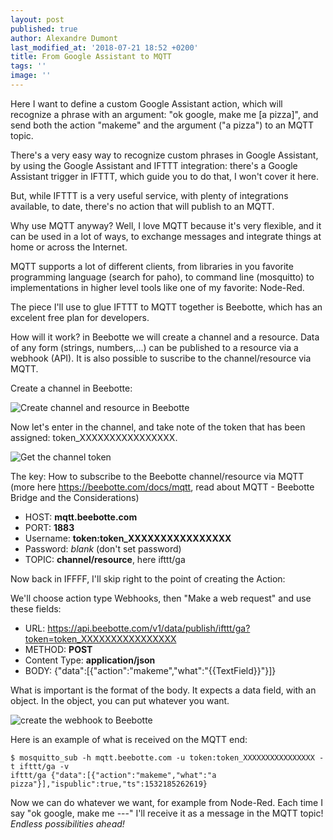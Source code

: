 ```yaml
---
layout: post
published: true
author: Alexandre Dumont
last_modified_at: '2018-07-21 18:52 +0200'
title: From Google Assistant to MQTT
tags: ''
image: ''
---
```

Here I want to define a custom Google Assistant action, which will recognize a phrase with an argument: "ok google, make me [a pizza]", and send both the action "makeme" and the argument ("a pizza") to an MQTT topic.

There's a very easy way to recognize custom phrases in Google Assistant, by using the Google Assistant and IFTTT integration: there's a Google Assistant trigger in IFTTT, which guide you to do that, I won't cover it here.

But, while IFTTT is a very useful service, with plenty of integrations available, to date, there's no action that will publish to an MQTT.

Why use MQTT anyway? Well, I love MQTT because it's very flexible, and it can be used in a lot of ways, to exchange messages and integrate things at home or across the Internet.

MQTT supports a lot of different clients, from libraries in you favorite programming language (search for paho), to command line (mosquitto) to implementations in higher level tools like one of my favorite: Node-Red.

The piece I'll use to glue IFTTT to MQTT together is Beebotte, which has an excelent free plan for developers.

How will it work? in Beebotte we will create a channel and a resource. Data of any form (strings, numbers,...) can be published to a resource via a webhook (API). It is also possible to suscribe to the channel/resource via MQTT.

Create a channel in Beebotte:

![Create channel and resource in Beebotte]({{site.baseurl}}/images/1_beebotte_create_channel.png)

Now let's enter in the channel, and take note of the token that has been assigned: token_XXXXXXXXXXXXXXXX.

![Get the channel token]({{site.baseurl}}/images/2_token.png)

The key: How to subscribe to the Beebotte channel/resource via MQTT (more here https://beebotte.com/docs/mqtt, read about MQTT - Beebotte Bridge and the Considerations)

- HOST: **mqtt.beebotte.com**
- PORT: **1883**
- Username: **token:token_XXXXXXXXXXXXXXXX**
- Password: _blank_ (don't set password)
- TOPIC: **channel/resource**, here ifttt/ga


Now back in IFFFF, I'll skip right to the point of creating the Action:

We'll choose action type Webhooks, then "Make a web request" and use these fields:

- URL: https://api.beebotte.com/v1/data/publish/ifttt/ga?token=token_XXXXXXXXXXXXXXXX
- METHOD: **POST**
- Content Type: **application/json**
- BODY: {"data":[{"action":"makeme","what":"{{TextField}}"}]}

What is important is the format of the body. It expects a data field, with an object. In the object, you can put whatever you want.

![create the webhook to Beebotte]({{site.baseurl}}/images/3webhook.png)

Here is an example of what is received on the MQTT end:

```noformat
$ mosquitto_sub -h mqtt.beebotte.com -u token:token_XXXXXXXXXXXXXXXX -t ifttt/ga -v
ifttt/ga {"data":[{"action":"makeme","what":"a pizza"}],"ispublic":true,"ts":1532185262619}
```

Now we can do whatever we want, for example from Node-Red. Each time I say "ok google, make me ---" I'll receive it as a message in the MQTT topic! _Endless possibilities ahead!_
